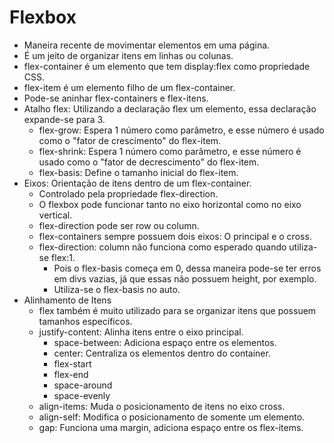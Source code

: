 # Flexbox
- Maneira recente de movimentar elementos em uma página.
- É um jeito de organizar itens em linhas ou colunas.
- flex-container é um elemento que tem display:flex como propriedade CSS.
- flex-item é um elemento filho de um flex-container.
- Pode-se aninhar flex-containers e flex-itens.
- Atalho flex: Utilizando a declaração flex um elemento, essa declaração expande-se para 3.
  - flex-grow: Espera 1 número como parâmetro, e esse número é usado como o "fator de crescimento" do flex-item.
  - flex-shrink: Espera 1 número como parâmetro, e esse número é usado como o "fator de decrescimento" do flex-item.
  - flex-basis: Define o tamanho inicial do flex-item.
- Eixos: Orientação de itens dentro de um flex-container.
  - Controlado pela propriedade flex-direction.
  - O flexbox pode funcionar tanto no eixo horizontal como no eixo vertical.
  - flex-direction pode ser row ou column.
  - flex-containers sempre possuem dois eixos: O principal e o cross.
  - flex-direction: column não funciona como esperado quando utiliza-se flex:1.
    - Pois o flex-basis começa em 0, dessa maneira pode-se ter erros em divs vazias, já que essas não possuem height, por exemplo.
    - Utiliza-se o flex-basis no auto.
- Alinhamento de Itens
  - flex também é muito utilizado para se organizar itens que possuem tamanhos específicos.
  - justify-content: Alinha itens entre o eixo principal.
    - space-between: Adiciona espaço entre os elementos.
    - center: Centraliza os elementos dentro do container.
    - flex-start
    - flex-end
    - space-around
    - space-evenly
  - align-items: Muda o posicionamento de itens no eixo cross.
  - align-self: Modifica o posicionamento de somente um elemento.
  - gap: Funciona uma margin, adiciona espaço entre os flex-items.